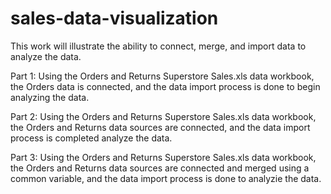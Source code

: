 # sales-data-visualization
This work will illustrate the ability to connect, merge, and import data to analyze the data.

Part 1: Using the Orders and Returns Superstore Sales.xls data workbook, the Orders data is connected, and the data import process is done to begin analyzing the data. 

Part 2: Using the Orders and Returns Superstore Sales.xls data workbook, the Orders and Returns data sources are connected, and the data import process is completed analyze the data.

Part 3: Using the Orders and Returns Superstore Sales.xls data workbook, the Orders and Returns data sources are connected and merged using a common variable, and the data import process is done to analyzie the data. 
